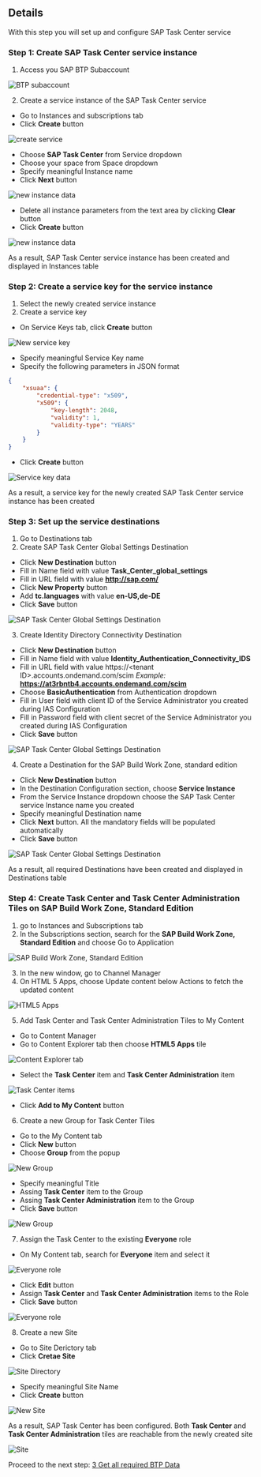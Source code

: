 ## Details

With this step you will set up and configure SAP Task Center service


### Step 1: Create SAP Task Center service instance

1. Access you SAP BTP Subaccount

![BTP subaccount](./Images/1.1.1.png "BTP subaccount")

2. Create a service instance of the SAP Task Center service

- Go to Instances and subscriptions tab
- Click **Create** button

![create service](./Images/1.2.1.png "create service")

- Choose **SAP Task Center** from Service dropdown
- Choose your space from Space dropdown
- Specify meaningful Instance name
- Click **Next** button

![new instance data](./Images/1.2.2.png "new instance data")

- Delete all instance parameters from the text area by clicking **Clear** button
- Click **Create** button

![new instance data](./Images/1.2.3.png "new instance data")

As a result, SAP Task Center service instance has been created and displayed in Instances table


### Step 2: Create a service key for the service instance

1. Select the newly created service instance
2. Create a service key

- On Service Keys tab, click **Create** button

![New service key](./Images/2.2.1.png "New service key")

- Specify meaningful Service Key name
- Specify the following parameters in JSON format

``` JSON
{
    "xsuaa": {
        "credential-type": "x509",
        "x509": {
            "key-length": 2048,
            "validity": 1,
            "validity-type": "YEARS"
        }
    }
}
```

- Click **Create** button 

![Service key data](./Images/2.2.2.png "Service key data")

As a result, a service key for the newly created SAP Task Center service instance has been created


### Step 3: Set up the service destinations

1. Go to Destinations tab
2. Create SAP Task Center Global Settings Destination

- Click **New Destination** button
- Fill in Name field with value **Task_Center_global_settings**
- Fill in URL field with value **http://sap.com/**
- Click **New Property** button
- Add **tc.languages** with value **en-US,de-DE**
- Click **Save** button

![SAP Task Center Global Settings Destination](./Images/3.2.1.png "SAP Task Center Global Settings Destination")

3. Create Identity Directory Connectivity Destination

- Click **New Destination** button
- Fill in Name field with value **Identity_Authentication_Connectivity_IDS**
- Fill in URL field with value https://\<tenant ID\>.accounts.ondemand.com/scim *Example:* **https://at3rbntb4.accounts.ondemand.com/scim**
- Choose **BasicAuthentication** from Authentication dropdown
- Fill in User field with client ID of the Service Administrator you created during IAS Configuration
- Fill in Password field with client secret of the Service Administrator you created during IAS Configuration
- Click **Save** button

![SAP Task Center Global Settings Destination](./Images/3.3.1.png "SAP Task Center Global Settings Destination")

4. Create a Destination for the SAP Build Work Zone, standard edition

- Click **New Destination** button
- In the Destination Configuration section, choose **Service Instance**
- From the Service Instance dropdown choose the SAP Task Center service Instance name you created
- Specify meaningful Destination name
- Click **Next** button. All the mandatory fields will be populated automatically
- Click **Save** button

![SAP Task Center Global Settings Destination](./Images/3.4.1.png "SAP Task Center Global Settings Destination")


As a result, all required Destinations have been created and displayed in Destinations table


### Step 4: Create Task Center and Task Center Administration Tiles on SAP Build Work Zone, Standard Edition

1. go to Instances and Subscriptions tab
2. In the Subscriptions section, search for the **SAP Build Work Zone, Standard Edition** and choose Go to Application

![SAP Build Work Zone, Standard Edition](./Images/4.2.1.png "SAP Build Work Zone, Standard Edition")

3. In the new window, go to Channel Manager
4. On HTML 5 Apps, choose Update content below Actions to fetch the updated content

![HTML5 Apps](./Images/4.4.1.png "HTML5 Apps")

5. Add Task Center and Task Center Administration Tiles to My Content

- Go to Content Manager 
- Go to Content Explorer tab then choose **HTML5 Apps** tile

![Content Explorer tab](./Images/4.5.1.png "Content Explorer tab")

- Select the **Task Center** item and **Task Center Administration** item

![Task Center items](./Images/4.5.2.png "Task Center items")

- Click **Add to My Content** button

6. Create a new Group for Task Center Tiles

- Go to the My Content tab
- Click **New** button
- Choose **Group** from the popup 

![New Group](./Images/4.6.1.png "New Group")

- Specify meaningful Title
- Assing **Task Center** item to the Group
- Assing **Task Center Administration** item to the Group
- Click **Save** button

![New Group](./Images/4.6.2.png "New Group")

7. Assign the Task Center to the existing **Everyone** role

- On My Content tab, search for **Everyone** item and select it

![Everyone role](./Images/4.7.1.png "Everyone role")

- Click **Edit** button
- Assign **Task Center** and **Task Center Administration** items to the Role
- Click **Save** button

![Everyone role](./Images/4.7.2.png "Everyone role")

8. Create a new Site

- Go to Site Derictory tab
- Click **Cretae Site**

![Site Directory](./Images/4.8.1.png "Site Directory")

- Specify meaningful Site Name
- Click **Create** button

![New Site](./Images/4.8.2.png "New Site")

As a result, SAP Task Center has been configured. Both **Task Center** and **Task Center Administration** tiles are reachable from the newly created site

![Site](./Images/4.9.1.png "Site")


Proceed to the next step: [3 Get all required BTP Data](https://github.com/Sereg20/Task_Center/blob/master/BTP_config/3%20Get%20all%20required%20BTP%20data/README.md)
